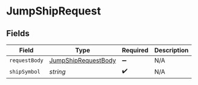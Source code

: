 # JumpShipRequest


## Fields

| Field                                                                 | Type                                                                  | Required                                                              | Description                                                           |
| --------------------------------------------------------------------- | --------------------------------------------------------------------- | --------------------------------------------------------------------- | --------------------------------------------------------------------- |
| `requestBody`                                                         | [JumpShipRequestBody](../../models/operations/jumpshiprequestbody.md) | :heavy_minus_sign:                                                    | N/A                                                                   |
| `shipSymbol`                                                          | *string*                                                              | :heavy_check_mark:                                                    | N/A                                                                   |